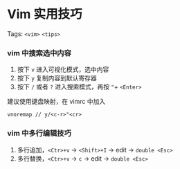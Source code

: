 # Vim 实用技巧

Tags: `<vim>` `<tips>`

### vim 中搜索选中内容

1. 按下 `v` 进入可视化模式，选中内容
2. 按下 `y` 复制内容到默认寄存器
3. 按下 `/` 或者 `?` 进入搜索模式，再按 `"`+ `<Enter>` 

建议使用键盘映射，在 vimrc 中加入

```vim
vnoremap // y/<c-r>"<cr>
```

### vim 中多行编辑技巧

1. 多行追加，`<Ctr>+v` ->  `<Shift>+I` -> edit -> `double <Esc>`
2. 多行替换，`<Ctr>+v` ->  `c` -> edit -> `double <Esc>`


